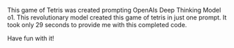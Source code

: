 This game of Tetris was created prompting OpenAIs Deep Thinking Model o1. 
This revolutionary model created this game of tetris in just one prompt.
It took only 29 seconds to provide me with this completed code.

Have fun with it!

